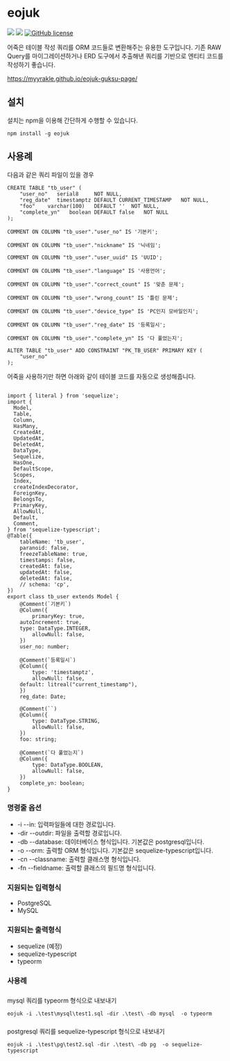 # eojuk

![](https://img.shields.io/badge/language-Typescript-yellow) ![](https://img.shields.io/badge/version-0.5.4-brightgreen) [![GitHub license](https://img.shields.io/badge/license-MIT-blue.svg)]()

어죽은 테이블 작성 쿼리를 ORM 코드들로 변환해주는 유용한 도구입니다.
기존 RAW Query를 마이그레이션하거나 ERD 도구에서 추출해낸 쿼리를 기반으로 엔티티 코드를 작성하기 좋습니다.

https://myyrakle.github.io/eojuk-guksu-page/

## 설치

설치는 npm을 이용해 간단하게 수행할 수 있습니다.

```
npm install -g eojuk
```

## 사용례

다음과 같은 쿼리 파일이 있을 경우

```
CREATE TABLE "tb_user" (
	"user_no"	serial8		NOT NULL,
	"reg_date"	timestamptz	DEFAULT CURRENT_TIMESTAMP	NOT NULL,
	"foo"	 varchar(100)	DEFAULT ''	NOT NULL,
	"complete_yn"	boolean	DEFAULT false	NOT NULL
);

COMMENT ON COLUMN "tb_user"."user_no" IS '기본키';

COMMENT ON COLUMN "tb_user"."nickname" IS '닉네임';

COMMENT ON COLUMN "tb_user"."user_uuid" IS 'UUID';

COMMENT ON COLUMN "tb_user"."language" IS '사용언어';

COMMENT ON COLUMN "tb_user"."correct_count" IS '맞춘 문제';

COMMENT ON COLUMN "tb_user"."wrong_count" IS '틀린 문제';

COMMENT ON COLUMN "tb_user"."device_type" IS 'PC인지 모바일인지';

COMMENT ON COLUMN "tb_user"."reg_date" IS '등록일시';

COMMENT ON COLUMN "tb_user"."complete_yn" IS '다 풀었는지';

ALTER TABLE "tb_user" ADD CONSTRAINT "PK_TB_USER" PRIMARY KEY (
	"user_no"
);
```

어죽을 사용하기만 하면 아래와 같이 테이블 코드를 자동으로 생성해줍니다.

```

import { literal } from 'sequelize';
import {
  Model,
  Table,
  Column,
  HasMany,
  CreatedAt,
  UpdatedAt,
  DeletedAt,
  DataType,
  Sequelize,
  HasOne,
  DefaultScope,
  Scopes,
  Index,
  createIndexDecorator,
  ForeignKey,
  BelongsTo,
  PrimaryKey,
  AllowNull,
  Default,
  Comment,
} from 'sequelize-typescript';
@Table({
    tableName: 'tb_user',
    paranoid: false,
    freezeTableName: true,
    timestamps: false,
    createdAt: false,
    updatedAt: false,
    deletedAt: false,
    // schema: 'cp',
})
export class tb_user extends Model {
    @Comment(`기본키`)
    @Column({
        primaryKey: true,
	autoIncrement: true,
	type: DataType.INTEGER,
        allowNull: false,
    })
    user_no: number;

    @Comment(`등록일시`)
    @Column({
        type: 'timestamptz',
        allowNull: false,
	default: litreal("current_timestamp"),
    })
    reg_date: Date;

    @Comment(``)
    @Column({
        type: DataType.STRING,
        allowNull: false,
    })
    foo: string;

    @Comment(`다 풀었는지`)
    @Column({
        type: DataType.BOOLEAN,
        allowNull: false,
    })
    complete_yn: boolean;
}
```

### 명령줄 옵션

- -i --in: 입력파일들에 대한 경로입니다.
- -dir --outdir: 파일을 출력할 경로입니다.
- -db --database: 데이터베이스 형식입니다. 기본값은 postgresql입니다.
- -o --orm: 출력할 ORM 형식입니다. 기본값은 sequelize-typescript입니다.
- -cn --classname: 출력할 클래스명 형식입니다.
- -fn --fieldname: 출력할 클래스의 필드명 형식입니다.

### 지원되는 입력형식

- PostgreSQL
- MySQL

### 지원되는 출력형식

- sequelize (예정)
- sequelize-typescript
- typeorm

### 사용례

#####

mysql 쿼리를 typeorm 형식으로 내보내기

```
eojuk -i .\test\mysql\test1.sql -dir .\test\ -db mysql  -o typeorm
```

#####

postgresql 쿼리를 sequelize-typescript 형식으로 내보내기

```
eojuk -i .\test\pg\test2.sql -dir .\test\ -db pg  -o sequelize-typescript
```
